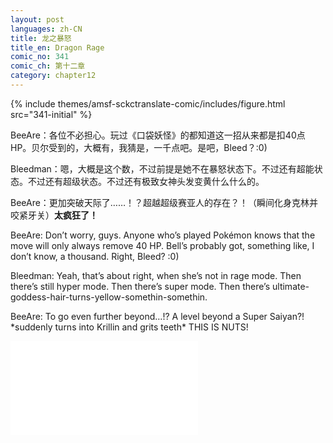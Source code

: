 ```yaml
---
layout: post
languages: zh-CN
title: 龙之暴怒
title_en: Dragon Rage
comic_no: 341
comic_ch: 第十二章
category: chapter12
---
```

{% include themes/amsf-sckctranslate-comic/includes/figure.html src="341-initial" %}

BeeAre：各位不必担心。玩过《口袋妖怪》的都知道这一招从来都是扣40点HP。贝尔受到的，大概有，我猜是，一千点吧。是吧，Bleed？:0)

Bleedman：嗯，大概是这个数，不过前提是她不在暴怒状态下。不过还有超能状态。不过还有超级状态。不过还有极致女神头发变黄什么什么的。

BeeAre：更加突破天际了……！？超越超级赛亚人的存在？！（瞬间化身克林并咬紧牙关）**太疯狂了！**

BeeAre: Don’t worry, guys. Anyone who’s played Pokémon knows that the move will only always remove 40 HP. Bell’s probably got, something like, I don’t know, a thousand. Right, Bleed? :0)

Bleedman: Yeah, that’s about right, when she’s not in rage mode. Then there’s still hyper mode. Then there’s super mode. Then there’s ultimate-goddess-hair-turns-yellow-somethin-somethin.

BeeAre: To go even further beyond…!? A level beyond a Super Saiyan?! \*suddenly turns into Krillin and grits teeth\* THIS IS NUTS!

<div class="video-wrapper"><iframe src="//player.bilibili.com/player.html?aid=17158681&cid=28033037&page=1" scrolling="no" border="0" frameborder="no" framespacing="0" allowfullscreen="true"> </iframe></div>
